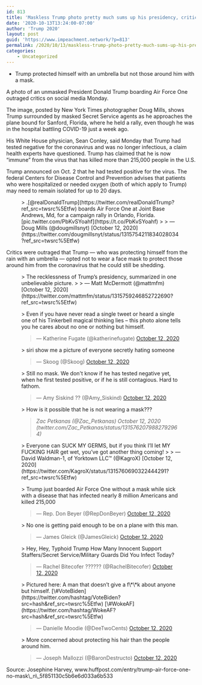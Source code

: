 ```yaml
---
id: 813
title: 'Maskless Trump photo pretty much sums up his presidency, critics say'
date: '2020-10-13T13:24:00-07:00'
author: 'Trump 2020'
layout: post
guid: 'https://www.impeachment.network/?p=813'
permalink: /2020/10/13/maskless-trump-photo-pretty-much-sums-up-his-presidency-critics-say/
categories:
    - Uncategorized
---
```


- Trump protected himself with an umbrella but not those around him with a mask.

A photo of an unmasked President Donald Trump boarding Air Force One outraged critics on social media Monday.

The image, posted by New York Times photographer Doug Mills, shows Trump surrounded by masked Secret Service agents as he approaches the plane bound for Sanford, Florida, where he held a rally, even though he was in the hospital battling COVID-19 just a week ago.

His White House physician, Sean Conley, said Monday that Trump had tested negative for the coronavirus and was no longer infectious, a claim health experts have questioned. Trump has claimed that he is now “immune” from the virus that has killed more than 215,000 people in the U.S.

Trump announced on Oct. 2 that he had tested positive for the virus. The federal Centers for Disease Control and Prevention advises that patients who were hospitalized or needed oxygen (both of which apply to Trump) may need to remain isolated for up to 20 days.

<figure class="wp-block-embed is-type-rich is-provider-twitter wp-block-embed-twitter"><div class="wp-block-embed__wrapper">> .[@realDonaldTrump](https://twitter.com/realDonaldTrump?ref_src=twsrc%5Etfw) boards Air Force One at Joint Base Andrews, Md, for a campaign rally in Orlando, Florida. [pic.twitter.com/PbKvSYoahf](https://t.co/PbKvSYoahf)
> 
> — Doug Mills (@dougmillsnyt) [October 12, 2020](https://twitter.com/dougmillsnyt/status/1315754211834028034?ref_src=twsrc%5Etfw)

<script async="" charset="utf-8" src="https://platform.twitter.com/widgets.js"></script></div></figure>Critics were outraged that Trump ― who was protecting himself from the rain with an umbrella ― opted not to wear a face mask to protect those around him from the coronavirus that he could still be shedding.

<figure class="wp-block-embed is-type-rich is-provider-twitter wp-block-embed-twitter"><div class="wp-block-embed__wrapper">> The recklessness of Trump’s presidency, summarized in one unbelievable picture. <https://t.co/PpCdlBilOR>
> 
> — Matt McDermott (@mattmfm) [October 12, 2020](https://twitter.com/mattmfm/status/1315759246852722690?ref_src=twsrc%5Etfw)

<script async="" charset="utf-8" src="https://platform.twitter.com/widgets.js"></script></div></figure><figure class="wp-block-embed is-type-rich is-provider-twitter wp-block-embed-twitter"><div class="wp-block-embed__wrapper">> Even if you have never read a single tweet or heard a single one of his Tinkerbell magical thinking lies – this photo alone tells you he cares about no one or nothing but himself. <https://t.co/rAm5MTPAnp>
> 
> — Katherine Fugate (@katherinefugate) [October 12, 2020](https://twitter.com/katherinefugate/status/1315760314755903488?ref_src=twsrc%5Etfw)

<script async="" charset="utf-8" src="https://platform.twitter.com/widgets.js"></script></div></figure><figure class="wp-block-embed is-type-rich is-provider-twitter wp-block-embed-twitter"><div class="wp-block-embed__wrapper">> siri show me a picture of everyone secretly hating someone <https://t.co/8SNdOJZFiy>
> 
> — Skoog (@Skoog) [October 12, 2020](https://twitter.com/Skoog/status/1315756485096419328?ref_src=twsrc%5Etfw)

<script async="" charset="utf-8" src="https://platform.twitter.com/widgets.js"></script></div></figure><figure class="wp-block-embed is-type-rich is-provider-twitter wp-block-embed-twitter"><div class="wp-block-embed__wrapper">> Still no mask. We don't know if he has tested negative yet, when he first tested positive, or if he is still contagious. Hard to fathom. <https://t.co/xYywfmTNQb>
> 
> — Amy Siskind ?️‍? (@Amy\_Siskind) [October 12, 2020](https://twitter.com/Amy_Siskind/status/1315757887239716864?ref_src=twsrc%5Etfw)

<script async="" charset="utf-8" src="https://platform.twitter.com/widgets.js"></script></div></figure><figure class="wp-block-embed is-type-rich is-provider-twitter wp-block-embed-twitter"><div class="wp-block-embed__wrapper">> How is it possible that he is not wearing a mask??? <https://t.co/lfVtGuCfAk>
> 
>  <cite>Zac Petkanas (@Zac\_Petkanas) October 12, 2020 (twitter.com/Zac\_Petkanas/status/1315762079882792964)</cite>

 </div></figure><figure class="wp-block-embed is-type-rich is-provider-twitter wp-block-embed-twitter"><div class="wp-block-embed__wrapper">> Everyone can SUCK MY GERMS, but if you think I’ll let MY FUCKING HAIR get wet, you’ve got another thing coming! <https://t.co/oUYjixQvSD>
> 
> — David Waldman-1, of Yorktown LLC™ (@KagroX) [October 12, 2020](https://twitter.com/KagroX/status/1315760690322444291?ref_src=twsrc%5Etfw)

<script async="" charset="utf-8" src="https://platform.twitter.com/widgets.js"></script></div></figure><figure class="wp-block-embed is-type-rich is-provider-twitter wp-block-embed-twitter"><div class="wp-block-embed__wrapper">> Trump just boarded Air Force One without a mask while sick with a disease that has infected nearly 8 million Americans and killed 215,000 <https://t.co/Dh5gQJGy6G>
> 
> — Rep. Don Beyer (@RepDonBeyer) [October 12, 2020](https://twitter.com/RepDonBeyer/status/1315755905988915202?ref_src=twsrc%5Etfw)

<script async="" charset="utf-8" src="https://platform.twitter.com/widgets.js"></script></div></figure><figure class="wp-block-embed is-type-rich is-provider-twitter wp-block-embed-twitter"><div class="wp-block-embed__wrapper">> No one is getting paid enough to be on a plane with this man. <https://t.co/f4da2X3X5O>
> 
> — James Gleick (@JamesGleick) [October 12, 2020](https://twitter.com/JamesGleick/status/1315778153504219137?ref_src=twsrc%5Etfw)

<script async="" charset="utf-8" src="https://platform.twitter.com/widgets.js"></script></div></figure><figure class="wp-block-embed is-type-rich is-provider-twitter wp-block-embed-twitter"><div class="wp-block-embed__wrapper">> Hey, Hey, Typhoid Trump How Many Innocent Support Staffers/Secret Service/Military Guards Did You Infect Today? <https://t.co/JTKxAD80M0>
> 
> — Rachel Bitecofer ?????? (@RachelBitecofer) [October 12, 2020](https://twitter.com/RachelBitecofer/status/1315761806044999682?ref_src=twsrc%5Etfw)

<script async="" charset="utf-8" src="https://platform.twitter.com/widgets.js"></script></div></figure><figure class="wp-block-embed is-type-rich is-provider-twitter wp-block-embed-twitter"><div class="wp-block-embed__wrapper">> Pictured here: A man that doesn’t give a f\*\*k about anyone but himself. [\#VoteBiden](https://twitter.com/hashtag/VoteBiden?src=hash&ref_src=twsrc%5Etfw) [\#WokeAF](https://twitter.com/hashtag/WokeAF?src=hash&ref_src=twsrc%5Etfw) <https://t.co/Wzj8GEBrpo>
> 
> — Danielle Moodie (@DeeTwoCents) [October 12, 2020](https://twitter.com/DeeTwoCents/status/1315763426032078848?ref_src=twsrc%5Etfw)

<script async="" charset="utf-8" src="https://platform.twitter.com/widgets.js"></script></div></figure><figure class="wp-block-embed is-type-rich is-provider-twitter wp-block-embed-twitter"><div class="wp-block-embed__wrapper">> More concerned about protecting his hair than the people around him. <https://t.co/8dKNDxqPZk>
> 
> — Joseph Mallozzi (@BaronDestructo) [October 12, 2020](https://twitter.com/BaronDestructo/status/1315764770738503681?ref_src=twsrc%5Etfw)

<script async="" charset="utf-8" src="https://platform.twitter.com/widgets.js"></script></div></figure>Source: Josephine Harvey, www.huffpost.com/entry/trump-air-force-one-no-mask\_n\_5f851130c5b6e6d033a6b533